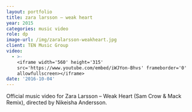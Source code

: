 ```yaml
---
layout: portfolio
title: zara larsson – weak heart
year: 2015
categories: music video
role: dp
image-url: /img/zaralarsson-weakheart.jpg
client: TEN Music Group
video:
  - >-
    <iframe width='560' height='315'
    src='https://www.youtube.com/embed/iWJYon-Bhvs' frameborder='0'
    allowfullscreen></iframe>
date: '2016-10-04'
---
```

Official music video for Zara Larsson – Weak Heart (Sam Crow & Mack Remix), directed by Nikeisha Andersson.
